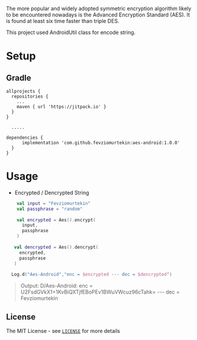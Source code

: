 The more popular and widely adopted symmetric encryption algorithm likely to be encountered nowadays is the Advanced Encryption Standard (AES). It is found at least six time faster than triple DES.

This project used AndroidUtil class for encode string.
# Setup
## Gradle
```Gradle
allprojects {
  repositories {
    ...
    maven { url 'https://jitpack.io' }
  }
}
  
  .....

dependencies {
      implementation 'com.github.fevziomurtekin:aes-android:1.0.0'
  }
}
```

# Usage
- Encrypted / Dencrypted String
```Kotlin
    val input = "Fevziomurtekin"
    val passphrase = "random"
   
    val encrypted = Aes().encrypt(
      input,
      passphrase
    )
   
   val dencrypted = Aes().dencrypt(
     encrypted,
     passphrase
   )
   
  Log.d("Aes-Android","enc = $encrypted --- dec = $dencrypted")
```

> Output: D/Aes-Android: enc = U2FsdGVkX1+1KvBiQXTjfEBoPEv1BWuVWcuz96cTahk= --- dec = Fevziomurtekin


## License
The MIT License - see [`LICENSE`](LICENSE) for more details
